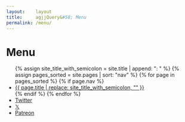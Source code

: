 ```yaml
---
layout:    layout
title:     agjjQuery&#58; Menu
permalink: /menu/
---
```


# Menu

<ul>
    {% assign site_title_with_semicolon = site.title | append: "&#58; " %}
    {% assign pages_sorted = site.pages | sort: "nav" %}
    {% for page in pages_sorted %}
        {% if page.nav %}
            <li>
                <a href="{{ page.url | prepend: site.baseurl }}" title="{{ page.title }}">{{ page.title | replace: site_title_with_semicolon, "" }}</a>
            </li>
        {% endif %}
    {% endfor %}
    <li>
        <a href="https://twitter.com/agjjQuery" title="Twitter">Twitter</a>
    </li>
    <li>
        <a href="https://x.com/agjjQuery" title="𝕏">𝕏</a>
    </li>
    <li>
        <a href="https://patreon.com/agjopensource" title="Patreon">Patreon</a>
    </li>
</ul>
